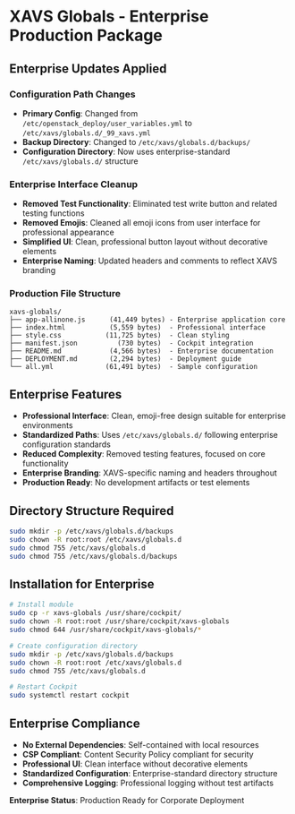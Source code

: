 # XAVS Globals - Enterprise Production Package

## Enterprise Updates Applied

### Configuration Path Changes
- **Primary Config**: Changed from `/etc/openstack_deploy/user_variables.yml` to `/etc/xavs/globals.d/_99_xavs.yml`
- **Backup Directory**: Changed to `/etc/xavs/globals.d/backups/`
- **Configuration Directory**: Now uses enterprise-standard `/etc/xavs/globals.d/` structure

### Enterprise Interface Cleanup
- **Removed Test Functionality**: Eliminated test write button and related testing functions
- **Removed Emojis**: Cleaned all emoji icons from user interface for professional appearance
- **Simplified UI**: Clean, professional button layout without decorative elements
- **Enterprise Naming**: Updated headers and comments to reflect XAVS branding

### Production File Structure
```
xavs-globals/
├── app-allinone.js      (41,449 bytes) - Enterprise application core
├── index.html           (5,559 bytes)  - Professional interface
├── style.css           (11,725 bytes)  - Clean styling
├── manifest.json          (730 bytes)  - Cockpit integration
├── README.md            (4,566 bytes)  - Enterprise documentation
├── DEPLOYMENT.md        (2,294 bytes)  - Deployment guide
└── all.yml             (61,491 bytes)  - Sample configuration
```

## Enterprise Features
- **Professional Interface**: Clean, emoji-free design suitable for enterprise environments
- **Standardized Paths**: Uses `/etc/xavs/globals.d/` following enterprise configuration standards
- **Reduced Complexity**: Removed testing features, focused on core functionality
- **Enterprise Branding**: XAVS-specific naming and headers throughout
- **Production Ready**: No development artifacts or test elements

## Directory Structure Required
```bash
sudo mkdir -p /etc/xavs/globals.d/backups
sudo chown -R root:root /etc/xavs/globals.d
sudo chmod 755 /etc/xavs/globals.d
sudo chmod 755 /etc/xavs/globals.d/backups
```

## Installation for Enterprise
```bash
# Install module
sudo cp -r xavs-globals /usr/share/cockpit/
sudo chown -R root:root /usr/share/cockpit/xavs-globals
sudo chmod 644 /usr/share/cockpit/xavs-globals/*

# Create configuration directory
sudo mkdir -p /etc/xavs/globals.d/backups
sudo chown -R root:root /etc/xavs/globals.d
sudo chmod 755 /etc/xavs/globals.d

# Restart Cockpit
sudo systemctl restart cockpit
```

## Enterprise Compliance
- **No External Dependencies**: Self-contained with local resources
- **CSP Compliant**: Content Security Policy compliant for security
- **Professional UI**: Clean interface without decorative elements
- **Standardized Configuration**: Enterprise-standard directory structure
- **Comprehensive Logging**: Professional logging without test artifacts

**Enterprise Status**: Production Ready for Corporate Deployment
